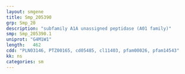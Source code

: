 ```yaml
---
layout: smgene
title: Smp_205390
grp: Smp_20
description: "subfamily A1A unassigned peptidase (A01 family)"
smp: Smp_205390.1
uniprot: "G4M1W1"
length:   462
cdd: "PLN03146, PTZ00165, cd05485, cl11403, pfam00026, pfam14543"
kk: ns
categories: sm
---
```

